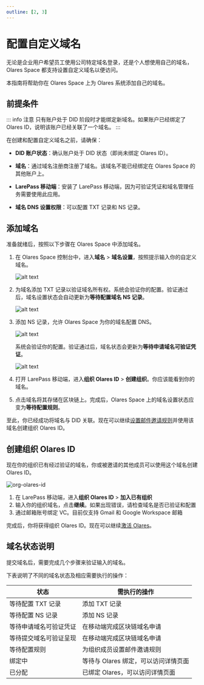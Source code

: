 ```yaml
---
outline: [2, 3]
---
```


# 配置自定义域名

无论是企业用户希望员工使用公司特定域名登录，还是个人想使用自己的域名，Olares Space 都支持设置自定义域名以便访问。

本指南将帮助你在 Olares Space 上为 Olares 系统添加自己的域名。

## 前提条件

::: info 注意
只有账户处于 DID 阶段时才能绑定新域名。如果账户已经绑定了 Olares ID，说明该账户已经关联了一个域名。
:::

在创建和配置自定义域名之前，请确保：

- **DID 账户状态**：确认账户处于 DID 状态（即尚未绑定 Olares ID）。

- **域名**：通过域名注册商注册了域名。该域名不能已经绑定在 Olares Space 的其他账户上。

- **LarePass 移动端**：安装了 LarePass 移动端，因为可验证凭证和域名管理任务需要使用此应用。

- **域名 DNS 设置权限**：可以配置 TXT 记录和 NS 记录。

## 添加域名

准备就绪后，按照以下步骤在 Olares Space 中添加域名。

1. 在 Olares Space 控制台中，进入**域名** > **域名设置**，按照提示输入你的自定义域名。

   ![alt text](/images/how-to/space/submit_a_domain.jpg)

2. 为域名添加 TXT 记录以验证域名所有权。系统会验证你的配置。验证通过后，域名设置状态会自动更新为**等待配置域名 NS 记录**。

   ![alt text](/images/how-to/space/txt.jpg)

3. 添加 NS 记录，允许 Olares Space 为你的域名配置 DNS。

   ![alt text](/images/how-to/space/ns.jpg)

   系统会验证你的配置。验证通过后，域名状态会更新为**等待申请域名可验证凭证**。

   ![alt text](/images/how-to/space/awaiting_domain.jpg)

4. 打开 LarePass 移动端，进入**组织 Olares ID** > **创建组织**。你应该能看到你的域名。

5. 点击域名将其存储在区块链上。完成后，Olares Space 上的域名设置状态应变为**等待配置规则**。

至此，你已经成功将域名与 DID 关联。现在可以继续[设置邮件邀请规则](manage-domain.md#设置邮箱邀请规则)并使用该域名创建组织 Olares ID。

## 创建组织 Olares ID

现在你的组织已有经过验证的域名，你或被邀请的其他成员可以使用这个域名创建 Olares ID。

![org-olares-id](/images/how-to/larepass/organization_olares_id.png)

1. 在 LarePass 移动端，进入**组织 Olares ID** > **加入已有组织**
2. 输入你的组织域名，点击**继续**。如果出现错误，请检查域名是否已验证和配置
3. 通过邮箱账号绑定 VC。目前仅支持 Gmail 和 Google Workspace 邮箱

完成后，你将获得组织 Olares ID。现在可以继续[激活 Olares](../get-started/activate-olares)。

## 域名状态说明

提交域名后，需要完成几个步骤来验证输入的域名。

下表说明了不同的域名状态及相应需要执行的操作：

| 状态          | 需执行的操作                 |
|-------------|------------------------|
| 等待配置 TXT 记录 | 添加 TXT 记录              |
| 等待配置 NS 记录  | 添加 NS 记录               |
| 等待申请域名可验证凭证 | 在移动端完成区块链域名申请          |
| 等待提交域名可验证呈现 | 在移动端完成区块链域名申请          |
| 等待配置规则      | 为组织成员设置邮件邀请规则          |
| 绑定中         | 等待与 Olares 绑定，可以访问详情页面 |
| 已分配         | 已绑定 Olares，可以访问详情页面    |